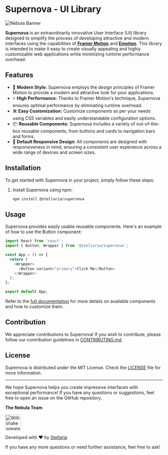 # Supernova - UI Library

![Nebula Banner](https://storage.googleapis.com/stackly-assets/stellaria/supernova/banner.png)

**Supernova** is an extraordinarily innovative User Interface (UI) library designed to simplify the process of developing attractive and modern interfaces using the capabilities of **[Framer Motion](https://www.framer.com/motion)** and **[Emotion](https://emotion.sh)**. This library is intended to make it easy to create visually appealing and highly customizable web applications while minimizing runtime performance overhead.

## Features

- 🎨 **Modern Style:** Supernova employs the design principles of Framer Motion to provide a modern and attractive look for your applications.
- ⚡ **High Performance:** Thanks to Framer Motion's technique, Supernova ensures optimal performance by eliminating runtime overhead.
- 🛠️ **Easy Customization:** Customize components as per your needs using CSS variables and easily understandable configuration options.
- 📦 **Reusable Components:** Supernova includes a variety of out-of-the-box reusable components, from buttons and cards to navigation bars and forms.
- 📱 **Default Responsive Design:** All components are designed with responsiveness in mind, ensuring a consistent user experience across a wide range of devices and screen sizes.

## Installation

To get started with Supernova in your project, simply follow these steps:

1. Install Supernova using npm:

   ```bash
   npm install @stellaria/supernova
   ```

## Usage

Supernova provides easily usable reusable components. Here's an example of how to use the Button component:

```javascript
import React from 'react';
import { Button, Wrapper } from '@stellaria/supernova';

const App = () => {
  return (
    <Wrapper>
      <Button variant="primary">Click Me</Button>
    </Wrapper>
  );
};

export default App;
```

Refer to the [full documentation](https://your-documentation-url.com) for more details on available components and how to customize them.

## Contribution

We appreciate contributions to Supernova! If you wish to contribute, please follow our contribution guidelines in [CONTRIBUTING.md](https://github.com/stellaria/Supernova/blob/main/CONTRIBUTING.md).

## License

Supernova is distributed under the MIT License. Check the [LICENSE](https://github.com/stellaria/Supernova/blob/main/LICENSE) file for more information.

---

We hope Supernova helps you create impressive interfaces with exceptional performance! If you have any questions or suggestions, feel free to open an issue on the GitHub repository.

**The Nebula Team**

<a href="https://github.com/WillishakespeareSKR13"><img src="https://avatars.githubusercontent.com/u/95162949?v=3" title="Willishakespeare" width="50" height="50"></a>

Developed with ❤️ by [Stellaria](https://stellaria.app)

If you have any more questions or need further assistance, feel free to ask!
